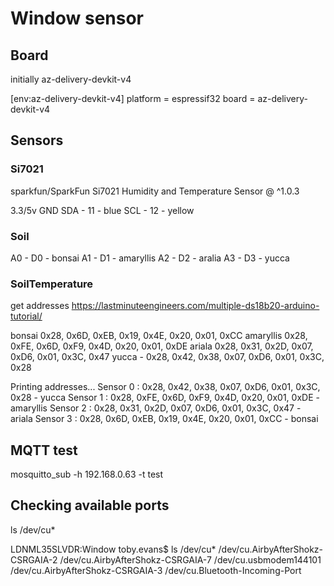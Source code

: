 # Window sensor

## Board

initially az-delivery-devkit-v4 

[env:az-delivery-devkit-v4]
platform = espressif32
board = az-delivery-devkit-v4



## Sensors

### Si7021
sparkfun/SparkFun Si7021 Humidity and Temperature Sensor @ ^1.0.3

3.3/5v
GND
SDA - 11 - blue
SCL - 12 - yellow


### Soil

A0 - D0 - bonsai 
A1 - D1 - amaryllis
A2 - D2 - aralia
A3 - D3 - yucca 

### SoilTemperature

get addresses
https://lastminuteengineers.com/multiple-ds18b20-arduino-tutorial/


bonsai      0x28, 0x6D, 0xEB, 0x19, 0x4E, 0x20, 0x01, 0xCC
amaryllis   0x28, 0xFE, 0x6D, 0xF9, 0x4D, 0x20, 0x01, 0xDE
ariala      0x28, 0x31, 0x2D, 0x07, 0xD6, 0x01, 0x3C, 0x47
yucca -     0x28, 0x42, 0x38, 0x07, 0xD6, 0x01, 0x3C, 0x28


Printing addresses...
Sensor 0 : 0x28, 0x42, 0x38, 0x07, 0xD6, 0x01, 0x3C, 0x28 - yucca
Sensor 1 : 0x28, 0xFE, 0x6D, 0xF9, 0x4D, 0x20, 0x01, 0xDE - amaryllis
Sensor 2 : 0x28, 0x31, 0x2D, 0x07, 0xD6, 0x01, 0x3C, 0x47 - ariala
Sensor 3 : 0x28, 0x6D, 0xEB, 0x19, 0x4E, 0x20, 0x01, 0xCC - bonsai



## MQTT test
mosquitto_sub -h 192.168.0.63 -t test


## Checking available ports

ls /dev/cu*

LDNML35SLVDR:Window toby.evans$ ls /dev/cu*
/dev/cu.AirbyAfterShokz-CSRGAIA-2       /dev/cu.AirbyAfterShokz-CSRGAIA-7       /dev/cu.usbmodem144101
/dev/cu.AirbyAfterShokz-CSRGAIA-3       /dev/cu.Bluetooth-Incoming-Port